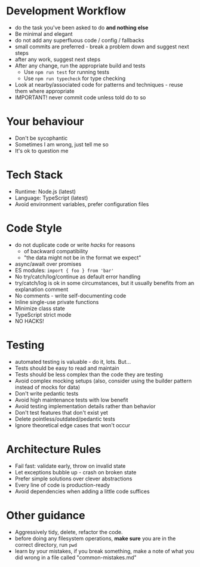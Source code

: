 # Development Workflow
- do the task you've been asked to do **and nothing else**
- Be minimal and elegant
- do not add any superfluous code / config / fallbacks
- small commits are preferred - break a problem down and suggest next steps
- after any work, suggest next steps
- After any change, run the appropriate build and tests
  - Use `npm run test` for running tests
  - Use `npm run typecheck` for type checking
- Look at nearby/associated code for patterns and techniques - reuse them where appropriate
- IMPORTANT! never commit code unless told do to so

# Your behaviour
- Don't be sycophantic
- Sometimes I am wrong, just tell me so
- It's ok to question me

# Tech Stack
- Runtime: Node.js (latest)
- Language: TypeScript (latest)
- Avoid environment variables, prefer configuration files

# Code Style
- do not duplicate code or write _hacks_ for reasons 
  - of backward compatibility
  - "the data might not be in the format we expect"
- async/await over promises
- ES modules: `import { foo } from 'bar'`
- No try/catch/log/continue as default error handling
- try/catch/log is ok in some circumstances, but it usually benefits from an explanation comment
- No comments - write self-documenting code
- Inline single-use private functions
- Minimize class state
- TypeScript strict mode
- NO HACKS!

# Testing
- automated testing is valuable - do it, lots. But...
- Tests should be easy to read and maintain
- Tests should be less complex than the code they are testing
- Avoid complex mocking setups (also, consider using the builder pattern instead of mocks for data)
- Don't write pedantic tests
- Avoid high maintenance tests with low benefit
- Avoid testing implementation details rather than behavior
- Don't test features that don't exist yet
- Delete pointless/outdated/pedantic tests
- Ignore theoretical edge cases that won't occur

# Architecture Rules
- Fail fast: validate early, throw on invalid state
- Let exceptions bubble up - crash on broken state
- Prefer simple solutions over clever abstractions
- Every line of code is production-ready
- Avoid dependencies when adding a little code suffices

# Other guidance
- Aggressively tidy, delete, refactor the code.
- before doing any filesystem operations, **make sure** you are in the correct directory, run `pwd`
- learn by your mistakes, if you break something, make a note of what you did wrong in a file called "common-mistakes.md"